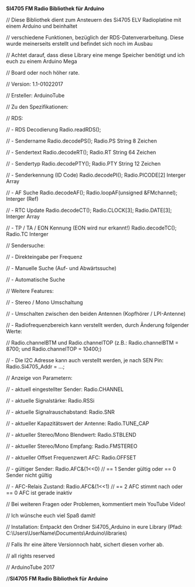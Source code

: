 ******************************************SI4705 FM Radio Bibliothek für Arduino******************************************

// Diese Bibliothek dient zum Ansteuern des Si4705 ELV Radioplatine mit einem Arduino und beinhaltet       

// verschiedene Funktionen, bezüglich der RDS-Datenverarbeitung. Diese wurde meinerseits erstellt und befindet sich noch im Ausbau 

// Achtet darauf, dass diese Library eine menge Speicher benötigt und ich euch zu einem Arduino Mega                        

// Board oder noch höher rate.                                                                                              



// Version:   1.1-01022017                                                                                                  

// Ersteller: ArduinoTube                                                                                                   

// Zu den Spezifikationen:                                                                                                  



// RDS:                                                                                                                     

// - RDS Decodierung		Radio.readRDS();                                                                            

// - Sendername			Radio.decodePS();  Radio.PS	       String	8  Zeichen                                  

// - Sendertext			Radio.decodeRT();  Radio.RT	       String	64 Zeichen                                  

// - Sendertyp			Radio.decodePTY(); Radio.PTY           String	12 Zeichen                                  

// - Senderkennung (ID Code)	Radio.decodePI();  Radio.PICODE[2]     Interger Array                                       

// - AF Suche			Radio.decodeAF();  Radio.loopAF(unsigned &FMchannel);	Interger (Ref)                      

// - RTC Update			Radio.decodeCT();  Radio.CLOCK[3]; Radio.DATE[3];		  Interger Array            

// - TP / TA / EON Kennung (EON wird nur erkannt!)	Radio.decodeTC();  Radio.TC         Interger                        



// Sendersuche:                                                                                                             

// - Direkteingabe per Frequenz                                                                                             

// - Manuelle Suche (Auf- und Abwärtssuche)                                                                                 

// - Automatische Suche                                                                                                     

// Weitere Features:                                                                                                        

// - Stereo / Mono Umschaltung                                                                                              

// - Umschalten zwischen den beiden Antennen (Kopfhörer / LPI-Antenne)                                                      

// - Radiofrequenzbereich kann verstellt werden, durch Änderung folgender Werte:                                            

//   Radio.channelBTM und Radio.channelTOP (z.B.: Radio.channelBTM = 8700; und Radio.channelTOP = 10400;)                   
                                                  
// - Die I2C Adresse kann auch verstellt werden, je nach SEN Pin: Radio.Si4705_Addr = ...;                                  



// Anzeige von Parametern:                                                                                                  

// - aktuell eingestellter Sender:         Radio.CHANNEL                                                                    

// - aktuelle Signalstärke:                Radio.RSSi                                                                       

// - aktuelle Signalrauschabstand:         Radio.SNR                                                                        

// - aktueller Kapazitätswert der Antenne: Radio.TUNE_CAP                                                                   

// - aktueller Stereo/Mono Blendwert:      Radio.STBLEND                                                                    

// - aktueller Stereo/Mono Empfang:	   Radio.FMSTEREO                                                                   

// - aktueller Offset Frequenzwert AFC:    Radio.OFFSET                                                                     
                                                  
// - gültiger Sender:                      Radio.AFC&(1<<0) // == 1 Sender gültig oder   == 0 Sender nicht gültig           

// - AFC-Relais Zustand:                   Radio.AFC&(1<<1) // == 2 AFC stimmt nach oder == 0 AFC ist gerade inaktiv        



// Bei weiteren Fragen oder Problemen, kommentiert mein YouTube Video!                                                      

// Ich wünsche euch viel Spaß damit!                                                                                        



// Installation: Entpackt den Ordner Si4705_Arduino in eure Library (Pfad: C:\Users\UserName\Documents\Arduino\libraries)   

// Falls Ihr eine ältere Versionnoch habt, sichert diesen vorher ab.                                                        



// all rights reserved                                                                                                      

// ArduinoTube 2017                                                                                                         

//******************************************SI4705 FM Radio Bibliothek für Arduino******************************************
